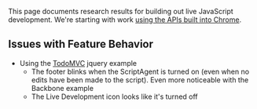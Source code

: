 This page documents research results for building out live JavaScript development. We're starting with work [using the APIs built into Chrome](https://trello.com/card/2-research-chrome-implementation-for-live-javascript/4f90a6d98f77505d7940ce88/837).

## Issues with Feature Behavior ##

* Using the [TodoMVC](http://todomvc.com) jquery example
    * The footer blinks when the ScriptAgent is turned on (even when no edits have been made to the script). Even more noticeable with the Backbone example
    * The Live Development icon looks like it's turned off